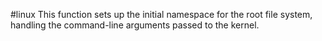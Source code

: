 #linux 
This function sets up the initial namespace for the root file system, handling the command-line arguments passed to the kernel.